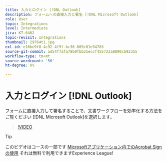 ```yaml
---
title: 入力とログイン [!DNL Outlook]
description: フォームへの直接入力と署名 [!DNL Microsoft Outlook]
role: User
topic: Integrations
level: Intermediate
jira: KT-6462
topic-revisit: Integrations
thumbnail: 29764t1.jpg
exl-id: e16be9f0-4c92-4f9f-bc36-609c81e94763
source-git-commit: ad54f7afa78b0fbb31eccf455723a8890cb92355
workflow-type: tm+mt
source-wordcount: '56'
ht-degree: 0%

---
```


# 入力とログイン [!DNL Outlook]

フォームに直接入力して署名することで、文書ワークフローを効率化する方法をご覧ください [!DNL Microsoft Outlook]を選択します。

>[!VIDEO](https://video.tv.adobe.com/v/344947?quality=12&learn=on&hidetitle=true)

>[!TIP]
>
>このビデオはコースの一部です [Microsoftアプリケーション内でのAcrobat Signの使用](https://experienceleague.adobe.com/?recommended=Sign-U-1-2020.2) それは無料で利用できますExperience League!
